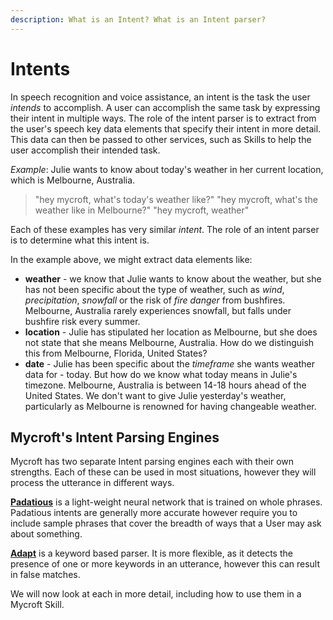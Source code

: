 ```yaml
---
description: What is an Intent? What is an Intent parser?
---
```


# Intents

In speech recognition and voice assistance, an intent is the task the user _intends_ to accomplish. A user can accomplish the same task by expressing their intent in multiple ways. The role of the intent parser is to extract from the user's speech key data elements that specify their intent in more detail. This data can then be passed to other services, such as Skills to help the user accomplish their intended task.

_Example_: Julie wants to know about today's weather in her current location, which is Melbourne, Australia.

> "hey mycroft, what's today's weather like?" "hey mycroft, what's the weather like in Melbourne?" "hey mycroft, weather"

Each of these examples has very similar _intent_. The role of an intent parser is to determine what this intent is.

In the example above, we might extract data elements like:

* **weather** - we know that Julie wants to know about the weather, but she has not been specific about the type of weather, such as _wind_, _precipitation_, _snowfall_ or the risk of _fire danger_ from bushfires. Melbourne, Australia rarely experiences snowfall, but falls under bushfire risk every summer.
* **location** - Julie has stipulated her location as Melbourne, but she does not state that she means Melbourne, Australia. How do we distinguish this from Melbourne, Florida, United States?
* **date** - Julie has been specific about the _timeframe_ she wants weather data for - today. But how do we know what today means in Julie's timezone. Melbourne, Australia is between 14-18 hours ahead of the United States. We don't want to give Julie yesterday's weather, particularly as Melbourne is renowned for having changeable weather.

## Mycroft's Intent Parsing Engines

Mycroft has two separate Intent parsing engines each with their own strengths. Each of these can be used in most situations, however they will process the utterance in different ways.

[**Padatious**](../../mycroft-technologies/padatious.md) is a light-weight neural network that is trained on whole phrases. Padatious intents are generally more accurate however require you to include sample phrases that cover the breadth of ways that a User may ask about something.

[**Adapt**](../../mycroft-technologies/adapt/) is a keyword based parser. It is more flexible, as it detects the presence of one or more keywords in an utterance, however this can result in false matches.

We will now look at each in more detail, including how to use them in a Mycroft Skill.

